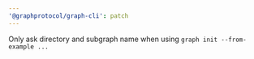 ```yaml
---
'@graphprotocol/graph-cli': patch
---
```


Only ask directory and subgraph name when using `graph init --from-example ...`
